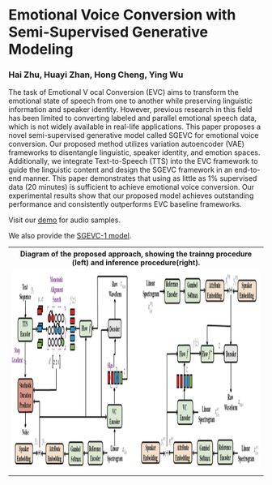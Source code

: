 # Emotional Voice Conversion with Semi-Supervised Generative Modeling
### Hai Zhu, Huayi Zhan, Hong Cheng, Ying Wu
The task of Emotional V ocal Conversion (EVC) aims to transform the emotional state of speech from one to another while preserving linguistic information and speaker identity. However, previous research in this field has been limited to converting labeled and parallel emotional speech data, which is not widely available in real-life applications. This paper proposes a novel semi-supervised generative model called SGEVC for emotional voice conversion. Our proposed method utilizes variation autoencoder (VAE) frameworks to disentangle linguistic, speaker identity, and emotion spaces. Additionally, we integrate Text-to-Speech (TTS) into the EVC framework to guide the linguistic content and design the SGEVC framework in an end-to-end manner. This paper demonstrates that using as little as 1% supervised data (20 minutes) is sufficient to achieve emotional voice conversion. Our experimental results show that our proposed model achieves outstanding performance and consistently outperforms EVC baseline frameworks.

Visit our [demo](https://zhu1hai.github.io/sgevc/) for audio samples.

We also provide the [SGEVC-1 model](https://drive.google.com/file/d/1uzO39mKxiZiirobls1u1ogba65fA6n22/view?usp=sharing).

<table style="width:100%">
  <tr>
    <th>Diagram of the proposed approach, showing the trainng procedure (left) and inference procedure(right).</th>
  </tr>
  <tr>
    <td><img src="resources/fig2.png" alt="Diagram of the proposed approach, showing the training procedure (left) and inference procedure(right)." height="400"></td>
  </tr>
</table>

